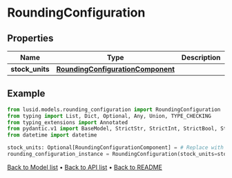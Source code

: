 # RoundingConfiguration

## Properties
Name | Type | Description | Notes
------------ | ------------- | ------------- | -------------
**stock_units** | [**RoundingConfigurationComponent**](RoundingConfigurationComponent.md) |  | [optional] 
## Example

```python
from lusid.models.rounding_configuration import RoundingConfiguration
from typing import List, Dict, Optional, Any, Union, TYPE_CHECKING
from typing_extensions import Annotated
from pydantic.v1 import BaseModel, StrictStr, StrictInt, StrictBool, StrictFloat, StrictBytes, Field, validator, ValidationError, conlist, constr
from datetime import datetime

stock_units: Optional[RoundingConfigurationComponent] = # Replace with your value
rounding_configuration_instance = RoundingConfiguration(stock_units=stock_units)

```

[Back to Model list](../README.md#documentation-for-models) &#8226; [Back to API list](../README.md#documentation-for-api-endpoints) &#8226; [Back to README](../README.md)

